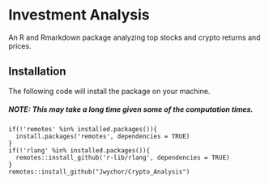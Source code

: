 # Investment Analysis
An R and Rmarkdown package analyzing top stocks and crypto returns and prices.

## Installation
The following code will install the package on your machine.

##### NOTE: This may take a long time given some of the computation times.
```
if(!'remotes' %in% installed.packages()){
  install.packages('remotes', dependencies = TRUE)
}
if(!'rlang' %in% installed.packages()){
  remotes::install_github('r-lib/rlang', dependencies = TRUE)
}
remotes::install_github("Jwychor/Crypto_Analysis")
```
